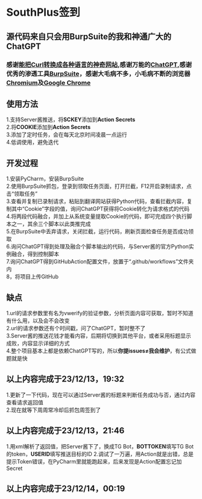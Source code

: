 # SouthPlus签到
## 源代码来自只会用BurpSuite的我和神通广大的ChatGPT
### 感谢[能把Curl转换成各种语言的神奇网站](https://curlconverter.com/),感谢万能的[ChatGPT](https://poe.com/ChatGPT),感谢优秀的渗透工具[BurpSuite](https://portswigger.net/burp)，感谢大毛病不多，小毛病不断的浏览器[Chromium](https://www.chromium.org/chromium-projects/)及[Google Chrome](https://www.google.com/chrome/)
## 使用方法
1.支持Server酱推送，将**SCKEY**添加到**Action Secrets**  
2.将**COOKIE**添加到**Action Secrets**  
3.添加了定时任务，会在每天北京时间凌晨一点运行  
4.低调使用，避免迭代  
## 开发过程
1.安装PyCharm，安装BurpSuite  
2.使用BurpSuite抓包，登录到领取任务页面，打开拦截，F12开启录制请求，点击“领取任务”  
3.查看并复制已录制请求，粘贴到翻译网站获得Python代码，查看拦截内容，复制其中“Cookie”字段的值，询问ChatGPT获得将Cookie转化为请求格式的代码  
4.将两段代码融合，并加上从系统变量提取Cookie的代码，即可完成四个执行脚本之一，其余三个脚本以此类推完成  
5.在BurpSuite中丢弃请求，关闭拦截，运行代码，刷新页面检查任务是否成功领取  
6.询问ChatGPT得到处理及融合个脚本输出的代码，与Server酱的官方Python实例融合，得到控制脚本  
7.询问ChatGPT得到GitHubAction配置文件，放置于“.github/workflows”文件夹内  
8，将项目上传GitHub  
## 缺点   
1.url的请求参数里有名为vwerify的验证参数，分析页面内容可获取，暂时不知道有什么用，以及会不会改变  
2.url的请求参数还有个时间戳，问了ChatGPT，暂时整不了  
3.Server酱的推送花钱才能看内容，后期将切换到其他平台，或者采用标题显示成败，内容显示详细的方式  
4.整个项目基本上都是依赖ChatGPT写的，所以**你提issues≠我会维护**，有公式做题就是快
## 以上内容完成于23/12/13，19:32  
1.更新了一下代码，现在可以通过Server酱的标题来判断任务成功与否，通过内容查看请求返回值  
2.现在就等下周周常冷却后抓包周签到了  
## 以上内容完成于23/12/13，21:46
1.用xml解析了返回值，把Server酱下了，换成TG Bot，**BOTTOKEN**填写TG Bot的token，**USERID**填写推送目标的ID
2.调试了一万遍，用Action就是出错，总是提示Token错误，在PyCharm里就能跑起来，后来发现是Action配置忘记加Secret
## 以上内容完成于23/12/14，00:19
